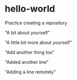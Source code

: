 # hello-world
Practice creating a repository

"A bit about yourself"

"A little bit more about yourself"

"Add another thing too"

"Added another line"

"Adding a line remotely"
